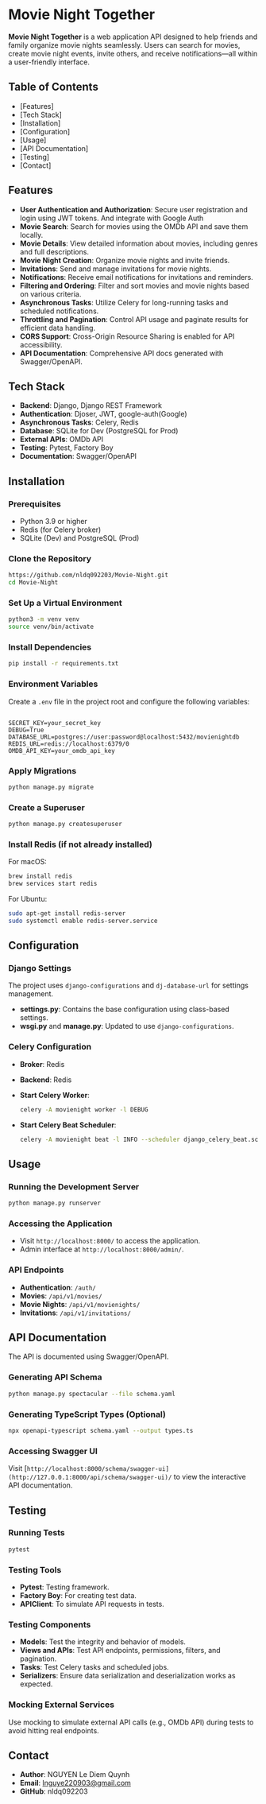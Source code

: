 # Movie Night Together

**Movie Night Together** is a web application API designed to help friends and family organize movie nights seamlessly. Users can search for movies, create movie night events, invite others, and receive notifications—all within a user-friendly interface.

## Table of Contents

- [Features]
- [Tech Stack]
- [Installation]
- [Configuration]
- [Usage]
- [API Documentation]
- [Testing]
- [Contact]

## Features

- **User Authentication and Authorization**: Secure user registration and login using JWT tokens. And integrate with Google Auth
- **Movie Search**: Search for movies using the OMDb API and save them locally.
- **Movie Details**: View detailed information about movies, including genres and full descriptions.
- **Movie Night Creation**: Organize movie nights and invite friends.
- **Invitations**: Send and manage invitations for movie nights.
- **Notifications**: Receive email notifications for invitations and reminders.
- **Filtering and Ordering**: Filter and sort movies and movie nights based on various criteria.
- **Asynchronous Tasks**: Utilize Celery for long-running tasks and scheduled notifications.
- **Throttling and Pagination**: Control API usage and paginate results for efficient data handling.
- **CORS Support**: Cross-Origin Resource Sharing is enabled for API accessibility.
- **API Documentation**: Comprehensive API docs generated with Swagger/OpenAPI.

## Tech Stack

- **Backend**: Django, Django REST Framework
- **Authentication**: Djoser, JWT, google-auth(Google)
- **Asynchronous Tasks**: Celery, Redis
- **Database**:  SQLite for Dev (PostgreSQL for Prod)
- **External APIs**: OMDb API
- **Testing**: Pytest, Factory Boy
- **Documentation**: Swagger/OpenAPI

## Installation

### Prerequisites

- Python 3.9 or higher
- Redis (for Celery broker)
- SQLite (Dev) and PostgreSQL (Prod)


### Clone the Repository

```bash
https://github.com/nldq092203/Movie-Night.git
cd Movie-Night

```

### Set Up a Virtual Environment

```bash
python3 -m venv venv
source venv/bin/activate

```

### Install Dependencies

```bash
pip install -r requirements.txt
```

### Environment Variables

Create a `.env` file in the project root and configure the following variables:

```

SECRET_KEY=your_secret_key
DEBUG=True
DATABASE_URL=postgres://user:password@localhost:5432/movienightdb
REDIS_URL=redis://localhost:6379/0
OMDB_API_KEY=your_omdb_api_key

```

### Apply Migrations

```bash
python manage.py migrate

```

### Create a Superuser

```bash
python manage.py createsuperuser

```

### Install Redis (if not already installed)

For macOS:

```bash
brew install redis
brew services start redis

```

For Ubuntu:

```bash
sudo apt-get install redis-server
sudo systemctl enable redis-server.service

```

## Configuration

### Django Settings

The project uses `django-configurations` and `dj-database-url` for settings management.

- **settings.py**: Contains the base configuration using class-based settings.
- **wsgi.py** and **manage.py**: Updated to use `django-configurations`.

### Celery Configuration

- **Broker**: Redis
- **Backend**: Redis
- **Start Celery Worker**:
    
    ```bash
    celery -A movienight worker -l DEBUG                          
    ```
    
- **Start Celery Beat Scheduler**:
    
    ```bash
    celery -A movienight beat -l INFO --scheduler django_celery_beat.schedulers:DatabaseScheduler
    
    ```
    

## Usage

### Running the Development Server

```bash
python manage.py runserver

```

### Accessing the Application

- Visit `http://localhost:8000/` to access the application.
- Admin interface at `http://localhost:8000/admin/`.

### API Endpoints

- **Authentication**: `/auth/`
- **Movies**: `/api/v1/movies/`
- **Movie Nights**: `/api/v1/movienights/`
- **Invitations**: `/api/v1/invitations/`

## API Documentation

The API is documented using Swagger/OpenAPI.

### Generating API Schema

```bash
python manage.py spectacular --file schema.yaml

```

### Generating TypeScript Types (Optional)

```bash
npx openapi-typescript schema.yaml --output types.ts

```

### Accessing Swagger UI

Visit [`http://localhost:8000/schema/swagger-ui](http://127.0.0.1:8000/api/schema/swagger-ui)/` to view the interactive API documentation.

## Testing

### Running Tests

```bash
pytest
```

### Testing Tools

- **Pytest**: Testing framework.
- **Factory Boy**: For creating test data.
- **APIClient**: To simulate API requests in tests.

### Testing Components

- **Models**: Test the integrity and behavior of models.
- **Views and APIs**: Test API endpoints, permissions, filters, and pagination.
- **Tasks**: Test Celery tasks and scheduled jobs.
- **Serializers**: Ensure data serialization and deserialization works as expected.

### Mocking External Services

Use mocking to simulate external API calls (e.g., OMDb API) during tests to avoid hitting real endpoints.

## Contact

- **Author**: NGUYEN Le Diem Quynh
- **Email**: lnguye220903@gmail.com
- **GitHub**: nldq092203
